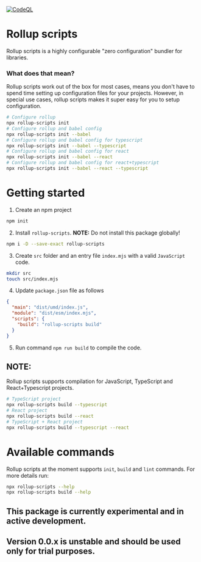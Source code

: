 [![CodeQL](https://github.com/scssyworks/rollup-scripts/actions/workflows/codeql.yml/badge.svg)](https://github.com/scssyworks/rollup-scripts/actions/workflows/codeql.yml)

# Rollup scripts

Rollup scripts is a highly configurable "zero configuration" bundler for
libraries.

### What does that mean?

Rollup scripts work out of the box for most cases, means you don't have to spend
time setting up configuration files for your projects. However, in special use
cases, rollup scripts makes it super easy for you to setup configuration.

```sh
# Configure rollup
npx rollup-scripts init
# Configure rollup and babel config
npx rollup-scripts init --babel
# Configure rollup and babel config for typescript
npx rollup-scripts init --babel --typescript
# Configure rollup and babel config for react
npx rollup-scripts init --babel --react
# Configure rollup and babel config for react+typescript
npx rollup-scripts init --babel --react --typescript
```

# Getting started

1. Create an npm project

```sh
npm init
```

2. Install `rollup-scripts`. **NOTE:** Do not install this package globally!

```sh
npm i -D --save-exact rollup-scripts
```

3. Create `src` folder and an entry file `index.mjs` with a valid `JavaScript`
   code.

```sh
mkdir src
touch src/index.mjs
```

4. Update `package.json` file as follows

```json
{
  "main": "dist/umd/index.js",
  "module": "dist/esm/index.mjs",
  "scripts": {
    "build": "rollup-scripts build"
  }
}
```

5. Run command `npm run build` to compile the code.

## NOTE:

Rollup scripts supports compilation for JavaScript, TypeScript and
React+Typescript projects.

```sh
# TypeScript project
npx rollup-scripts build --typescript
# React project
npx rollup-scripts build --react
# TypeScript + React project
npx rollup-scripts build --typescript --react
```

# Available commands

Rollup scripts at the moment supports `init`, `build` and `lint` commands. For
more details run:

```sh
npx rollup-scripts --help
npx rollup-scripts build --help
```

## This package is currently experimental and in active development.

## Version 0.0.x is unstable and should be used only for trial purposes.
